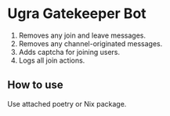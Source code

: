 # Ugra Gatekeeper Bot

1. Removes any join and leave messages.
2. Removes any channel-originated messages.
3. Adds captcha for joining users.
4. Logs all join actions.

## How to use

Use attached poetry or Nix package.
